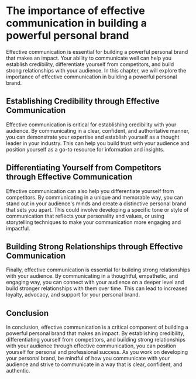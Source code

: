 The importance of effective communication in building a powerful personal brand
=====================================================================================================================

Effective communication is essential for building a powerful personal brand that makes an impact. Your ability to communicate well can help you establish credibility, differentiate yourself from competitors, and build strong relationships with your audience. In this chapter, we will explore the importance of effective communication in building a powerful personal brand.

Establishing Credibility through Effective Communication
--------------------------------------------------------

Effective communication is critical for establishing credibility with your audience. By communicating in a clear, confident, and authoritative manner, you can demonstrate your expertise and establish yourself as a thought leader in your industry. This can help you build trust with your audience and position yourself as a go-to resource for information and insights.

Differentiating Yourself from Competitors through Effective Communication
-------------------------------------------------------------------------

Effective communication can also help you differentiate yourself from competitors. By communicating in a unique and memorable way, you can stand out in your audience's minds and create a distinctive personal brand that sets you apart. This could involve developing a specific tone or style of communication that reflects your personality and values, or using storytelling techniques to make your communication more engaging and impactful.

Building Strong Relationships through Effective Communication
-------------------------------------------------------------

Finally, effective communication is essential for building strong relationships with your audience. By communicating in a thoughtful, empathetic, and engaging way, you can connect with your audience on a deeper level and build stronger relationships with them over time. This can lead to increased loyalty, advocacy, and support for your personal brand.

Conclusion
----------

In conclusion, effective communication is a critical component of building a powerful personal brand that makes an impact. By establishing credibility, differentiating yourself from competitors, and building strong relationships with your audience through effective communication, you can position yourself for personal and professional success. As you work on developing your personal brand, be mindful of how you communicate with your audience and strive to communicate in a way that is clear, confident, and authentic.
